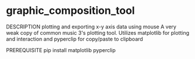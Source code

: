 # graphic_composition_tool

DESCRIPTION
plotting and exporting x-y axis data using mouse
A very weak copy of common music 3's plotting tool. 
Utilizes matplotlib for plotting and interaction 
and 
pyperclip for copy/paste to clipboard

PREREQUISITE
pip install matplotlib pyperclip



